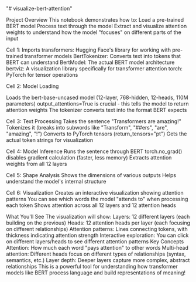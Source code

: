 "# visualize-bert-attention" 


Project Overview
This notebook demonstrates how to:
Load a pre-trained BERT model
Process text through the model
Extract and visualize attention weights to understand how the model "focuses" on different parts of the input


Cell 1: Imports
transformers: Hugging Face's library for working with pre-trained transformer models
BertTokenizer: Converts text into tokens that BERT can understand
BertModel: The actual BERT model architecture
bertviz: A visualization library specifically for transformer attention
torch: PyTorch for tensor operations

Cell 2: Model Loading

Loads the bert-base-uncased model (12-layer, 768-hidden, 12-heads, 110M parameters)
output_attentions=True is crucial - this tells the model to return attention weights
The tokenizer converts text into the format BERT expects

Cell 3: Text Processing
Takes the sentence "Transformers are amazing!"
Tokenizes it (breaks into subwords like "Transform", "##ers", "are", "amazing", "!")
Converts to PyTorch tensors (return_tensors="pt")
Gets the actual token strings for visualization


Cell 4: Model Inference
Runs the sentence through BERT
torch.no_grad() disables gradient calculation (faster, less memory)
Extracts attention weights from all 12 layers

Cell 5: Shape Analysis
Shows the dimensions of various outputs
Helps understand the model's internal structure

Cell 6: Visualization
Creates an interactive visualization showing attention patterns
You can see which words the model "attends to" when processing each token
Shows attention across all 12 layers and 12 attention heads

What You'll See
The visualization will show:
Layers: 12 different layers (each building on the previous)
Heads: 12 attention heads per layer (each focusing on different relationships)
Attention patterns: Lines connecting tokens, with thickness indicating attention strength
Interactive exploration: You can click on different layers/heads to see different attention patterns
Key Concepts
Attention: How much each word "pays attention" to other words
Multi-head attention: Different heads focus on different types of relationships (syntax, semantics, etc.)
Layer depth: Deeper layers capture more complex, abstract relationships
This is a powerful tool for understanding how transformer models like BERT process language and build representations of meaning!